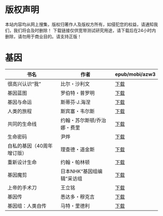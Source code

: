 # 版权声明

本站内容均从网上搜集，版权归著作人及版权方所有，如侵犯您的权益，请通知我们，我们将会及时删除！ 下载链接仅供宽带测试研究用途，请下载后在24小时内删除，请勿用于商业目的。请支持正版！

# 基因

| 书名 | 作者 | epub/mobi/azw3 |
| --- | --- | --- |
| 很高兴认识“我” | 比尔・沙利文 | [下载](https://url89.ctfile.com/f/31084289-1375500934-5e3acf?p=8866) |
| 基因蓝图 | 罗伯特・普罗明 | [下载](https://url89.ctfile.com/f/31084289-1356994126-6e174f?p=8866) |
| 基因与命运 | 斯蒂芬·J.海涅 | [下载](https://url89.ctfile.com/f/31084289-1356985726-a126a7?p=8866) |
| 人类的旅程 | 斯宾塞・韦尔斯 | [下载](https://url89.ctfile.com/f/31084289-1356985285-3ca80d?p=8866) |
| 共同的生命线 | 约翰・苏尔斯顿/乔治娜・费里 | [下载](https://url89.ctfile.com/f/31084289-1357045171-77570b?p=8866) |
| 生命密码 | 尹烨 | [下载](https://url89.ctfile.com/f/31084289-1357025089-016748?p=8866) |
| 自私的基因（40周年增订版） | 理查德・道金斯 | [下载](https://url89.ctfile.com/f/31084289-1357023907-8aa3e0?p=8866) |
| 重新设计生命 | 约翰・帕林顿 | [下载](https://url89.ctfile.com/f/31084289-1357023517-a7a1c5?p=8866) |
| 基因魔剪 | 日本NHK“基因组编辑”采访组 | [下载](https://url89.ctfile.com/f/31084289-1357020022-f75244?p=8866) |
| 上帝的手术刀 | 王立铭 | [下载](https://url89.ctfile.com/f/31084289-1357018852-dc5d45?p=8866) |
| 基因传 | 悉达多・穆克吉 | [下载](https://url89.ctfile.com/f/31084289-1357016893-23588d?p=8866) |
| 基因组：人类自传 | 马特・里德利 | [下载](https://url89.ctfile.com/f/31084289-1357016236-2a63f9?p=8866) |
